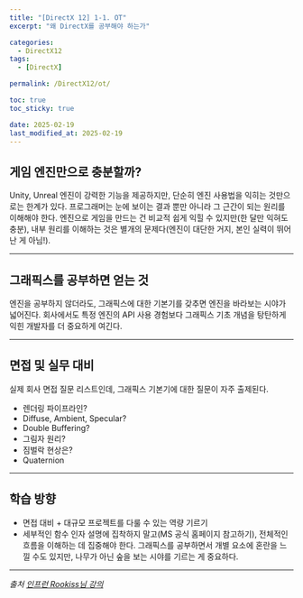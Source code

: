 ```yaml
---
title: "[DirectX 12] 1-1. OT"
excerpt: "왜 DirectX를 공부해야 하는가"

categories:
  - DirectX12
tags:
  - [DirectX]

permalink: /DirectX12/ot/

toc: true
toc_sticky: true

date: 2025-02-19
last_modified_at: 2025-02-19
---
```


## 게임 엔진만으로 충분할까?
Unity, Unreal 엔진이 강력한 기능을 제공하지만, 단순히 엔진 사용법을 익히는 것만으로는 한계가 있다. 프로그래머는 눈에 보이는 결과 뿐만 아니라 그 근간이 되는 원리를 이해해야 한다. 
엔진으로 게임을 만드는 건 비교적 쉽게 익힐 수 있지만(한 달만 익혀도 충분), 내부 원리를 이해하는 것은 별개의 문제다(엔진이 대단한 거지, 본인 실력이 뛰어난 게 아님!).

---

## 그래픽스를 공부하면 얻는 것
엔진을 공부하지 않더라도, 그래픽스에 대한 기본기를 갖추면 엔진을 바라보는 시야가 넓어진다. 회사에서도 특정 엔진의 API 사용 경험보다 그래픽스 기초 개념을 탕탄하게 익힌 개발자를 더 중요하게 여긴다.

---

## 면접 및 실무 대비
실제 회사 면접 질문 리스트인데, 그래픽스 기본기에 대한 질문이 자주 출제된다.
- 렌더링 파이프라인?
- Diffuse, Ambient, Specular?
- Double Buffering?
- 그림자 원리?
- 짐벌락 현상은?
- Quaternion

---

## 학습 방향
- 면접 대비 + 대규모 프로젝트를 다룰 수 있는 역량 기르기
- 세부적인 함수 인자 설명에 집착하지 말고(MS 공식 홈페이지 참고하기), 전체적인 흐름을 이해하는 데 집중해야 한다. 그래픽스를 공부하면서 개별 요소에 혼란을 느낄 수도 있지만, 나무가 아닌 숲을 보는 시야를 기르는 게 중요하다.

---

*출처* 
*[인프런 Rookiss님 강의](https://www.inflearn.com/course/%EC%96%B8%EB%A6%AC%EC%96%BC-3d-mmorpg-2/dashboard)*